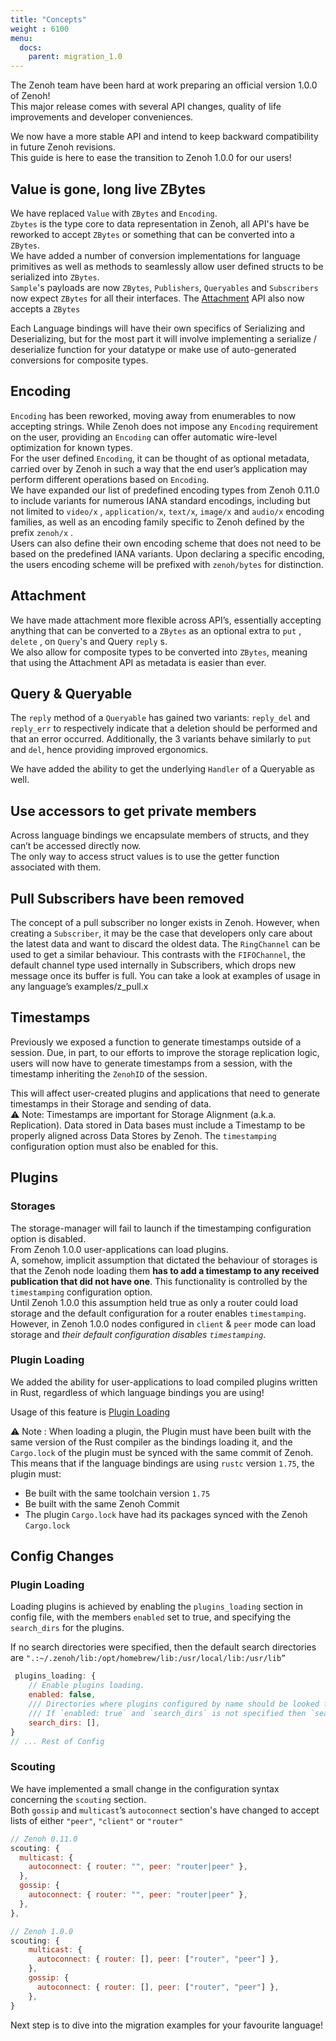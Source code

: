 ```yaml
---
title: "Concepts"
weight : 6100
menu:
  docs:
    parent: migration_1.0
---
```


The Zenoh team have been hard at work preparing an official version 1.0.0 of Zenoh!   
This major release comes with several API changes, quality of life improvements and developer conveniences.

We now have a more stable API and intend to keep backward compatibility in future Zenoh revisions.  
This guide is here to ease the transition to Zenoh 1.0.0 for our users!

## Value is gone, long live ZBytes 
We have replaced `Value` with `ZBytes` and `Encoding`.  
`Zbytes` is the type core to data representation in Zenoh, all API's have be reworked to accept `ZBytes` or something that can be converted into a `ZBytes`.  
We have added a number of conversion implementations for language primitives as well as methods to seamlessly allow user defined structs to be serialized into `ZBytes`.  
`Sample`'s payloads are now `ZBytes`, `Publishers`, `Queryables` and `Subscribers` now expect `ZBytes` for all their interfaces. The [Attachment](#attachment) API also now accepts a `ZBytes`

<!-- [key expressions](#key-expression) -->
Each Language bindings will have their own specifics of Serializing and Deserializing, but for the most part it will involve implementing a serialize / deserialize function for your datatype or make use of auto-generated conversions for composite types.

## Encoding

`Encoding` has been reworked, moving away from enumerables to now accepting strings.
While Zenoh does not impose any `Encoding` requirement on the user, providing an `Encoding` can offer automatic wire-level optimization for known types.  
For the user defined `Encoding`, it can be thought of as optional metadata, carried over by Zenoh in such a way that the end user’s application may perform different operations based on `Encoding`.  
We have expanded our list of predefined encoding types from Zenoh 0.11.0 to include variants for numerous IANA standard encodings, including but not limited to  `video/x` , `application/x`, `text/x`, `image/x` and `audio/x` encoding families, as well as an encoding family specific to Zenoh defined by the prefix `zenoh/x` .   
Users can also define their own encoding scheme that does not need to be based on the predefined IANA variants. Upon declaring a specific encoding, the users encoding scheme will be prefixed with `zenoh/bytes` for distinction.


## Attachment

We have made attachment more flexible across API’s, essentially accepting anything that can be converted to a `ZBytes` as an optional extra to `put` , `delete` , on `Query`'s and Query `reply` s.  
We also allow for composite types to be converted into `ZBytes`, meaning that using the Attachment API as metadata is easier than ever.

## Query & Queryable

The `reply` method of a `Queryable` has gained two variants: `reply_del` and `reply_err` to respectively indicate that a deletion should be performed and that an error occurred. Additionally, the 3 variants behave similarly to `put` and `del`, hence providing improved ergonomics.

We have added the ability to get the underlying `Handler` of a Queryable as well.

## Use accessors to get private members
Across language bindings we encapsulate members of structs, and they can’t be accessed directly now.  
The only way to access struct values is to use the getter function associated with them.


## Pull Subscribers have been removed

The concept of a pull subscriber no longer exists in Zenoh.
However, when creating a `Subscriber`, it may be the case that developers only care about the latest data and want to discard the oldest data. 
The `RingChannel` can be used to get a similar behaviour.
This contrasts with the `FIFOChannel`, the default channel type used internally in Subscribers, which drops new message once its buffer is full.
You can take a look at examples of usage in any language’s examples/z_pull.x

## Timestamps
Previously we exposed a function to generate timestamps outside of a session.
Due, in part, to our efforts to improve the storage replication logic, users will now have to generate timestamps from a session, with the timestamp inheriting the `ZenohID` of the session.

This will affect user-created plugins and applications that need to generate timestamps in their Storage and sending of data.  
⚠️ Note: Timestamps are important for Storage Alignment (a.k.a. Replication). Data stored in Data bases must include a Timestamp to be properly aligned across Data Stores by Zenoh. 
The `timestamping` configuration option must also be enabled for this.

## Plugins

### Storages
The storage-manager will fail to launch if the timestamping configuration option is disabled.  
From Zenoh 1.0.0 user-applications can load plugins.  
A, somehow, implicit assumption that dictated the behaviour of storages is that the Zenoh node loading them **has to add a timestamp to any received publication that did not have one**. This functionality is controlled by the `timestamping` configuration option.  
Until Zenoh 1.0.0 this assumption held true as only a router could load storage and the default configuration for a router enables `timestamping`. However, in Zenoh 1.0.0 nodes configured in `client` & `peer` mode can load storage and *their default configuration disables `timestamping`*.

### Plugin Loading

We added the ability for user-applications to load compiled plugins written in Rust, regardless of which language bindings you are using! 

Usage of this feature is [Plugin Loading](#plugin-loading) 

⚠️ Note : When loading a plugin, the Plugin must have been built with the same version of the Rust compiler as the bindings loading it, and the `Cargo.lock` of the plugin must be synced with the same commit of Zenoh.  
This means that if the language bindings are using `rustc` version `1.75`, the plugin must:
- Be built with the same toolchain version `1.75`
- Be built with the same Zenoh Commit
- The plugin `Cargo.lock` have had its packages synced with the Zenoh `Cargo.lock`


## Config Changes

### Plugin Loading

Loading plugins is achieved by enabling the `plugins_loading` section in config file, with the members `enabled` set to true, and specifying the `search_dirs` for the plugins. 

If no search directories were specified, then the default search directories are 
`".:~/.zenoh/lib:/opt/homebrew/lib:/usr/local/lib:/usr/lib”` 

```jsx
 plugins_loading: {
    // Enable plugins loading.
    enabled: false,
    /// Directories where plugins configured by name should be looked for. Plugins configured by __path__ are not subject to lookup.
    /// If `enabled: true` and `search_dirs` is not specified then `search_dirs` falls back to the default value: ".:~/.zenoh/lib:/opt/homebrew/lib:/usr/local/lib:/usr/lib"
    search_dirs: [],
}
// ... Rest of Config 
```

### Scouting
 
We have implemented a small change in the configuration syntax concerning the `scouting` section.   
Both `gossip` and `multicast`’s `autoconnect` section's have changed to accept lists of either 
`"peer"`, `"client"` or `"router"`

```jsx
// Zenoh 0.11.0
scouting: {
  multicast: {
    autoconnect: { router: "", peer: "router|peer" },
  },
  gossip: {
    autoconnect: { router: "", peer: "router|peer" },
  },
},

// Zenoh 1.0.0
scouting: {
    multicast: {
      autoconnect: { router: [], peer: ["router", "peer"] },
    },
    gossip: {
      autoconnect: { router: [], peer: ["router", "peer"] },
    },
}
```

Next step is to dive into the migration examples for your favourite language!
